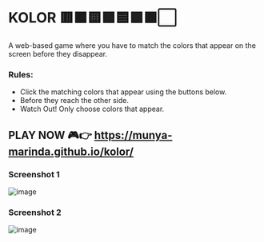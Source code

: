 # KOLOR 🟥🟧🟨🟩🟦🟪🟫⬜

A web-based game where you have to match the colors that appear on the screen before they disappear.

### Rules:
- Click the matching colors that appear using the buttons below.
- Before they reach the other side.
- Watch Out! Only choose colors that appear.

## PLAY NOW 🎮👉 https://munya-marinda.github.io/kolor/

### Screenshot 1
![image](https://github.com/Munya-Marinda/kolor/assets/84540577/2ba213c7-f405-4bfb-bd90-b2bb96b8ed1e)

### Screenshot 2
![image](https://github.com/Munya-Marinda/kolor/assets/84540577/c37697d4-159d-4ab9-bc5d-ab420e73e6e4)
